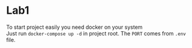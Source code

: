 # Lab1
To start project easily you need docker on your system  
Just run `docker-compose up -d` in project root. The `PORT` comes from `.env` file.
